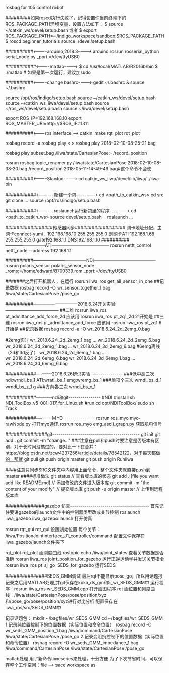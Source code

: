 rosbag for 105 control robot

#########如果roscd执行失败了，记得设置你当前终端下的ROS_PACKAGE_PATH环境变量，设置方法如下：
$ source ~/catkin_ws/devel/setup.bash 或者
$ export ROS_PACKAGE_PATH=~/indigo_workspace/sandbox:$ROS_PACKAGE_PATH
$ roscd beginner_tutorials
source ./devel/setup.bash

##########<----arduino,2018.3---->
arduino
rosrun rosserial_python serial_node.py _port:=/dev/ttyUSB0

###########<----matlab---->
$ cd /usr/local/MATLAB/R2016b/bin
$ ./matlab # 如果是第一次运行，建议加sudo

##########<----change bashrc---->
gedit ~/.bashrc &
source ~/.bashrc

source /opt/ros/indigo/setup.bash
source ~/catkin_ws/devel/setup.bash
source ~/catkin_ws_iiwa/devel/setup.bash
source ~/ros_ws/devel/setup.bash
source ~/iiwa/devel/setup.bash

export ROS_IP=192.168.168.10
export ROS_MASTER_URI=http://$ROS_IP:11311

##########<---ros interface -->
catkin_make
rqt_plot rqt_plot

rosbag record -a
rosbag play <  >    rosbag play 2018-02-10-08-25-21.bag

rosbag play subset.bag /iiwa/state/CartesianPose:=/record_position

rosrun rosbag topic_renamer.py /iiwa/state/CartesianPose 2018-02-10-08-38-20.bag /record_position 2018-05-11-14-49-49.bag#这个命令不会使

##########<----Stanfod---->
cd catkin_ws_iiwa/devel/lib/iiwa/
./iiwa-bin


###########<------新建一个包-------->
cd <path_to_catkin_ws>
cd src
git clone ...
source /opt/ros/indigo/setup.bash

###########<------roslaunch运行新包里的程序------->
 cd <path_to_catkin_ws>
 source devel/setup.bash
　roslaunch ...



#################传感器同步##################
网卡地址分配，主网卡connect-yumi，192.168.168.10 255.255.255.0
副网卡ATI 192.168.1.68 255.255.255.0 gate192.168.1.1 DNS192.168.1.10
##########—————————ATI—————————————
 rosrun netft_control netft_node --address 192.168.1.1

##########————————————NDI——————————————
rosrun polaris_sensor polaris_sensor_node _roms:=/home/edward/8700339.rom _port:=/dev/ttyUSB0

#######之后打开机器人，在运行
rosrun iiwa_ros get_all_sensor_in_one
##记录数据
rosbag record -O wr_sensor_together_1.bag /iiwa/state/CartesianPose /pose_go







##########——————————2018.6.24开关实验————————————
##二维
rosrun iiwa_ros pt_admittance_add_force_2d 
应该用
 rosrun iiwa_ros pt_zq1_2d
21开始是
##三维
rosrun iiwa_ros pt_admittance_add_force
应该用
 rosrun iiwa_ros pt_zq1
6开始是
##记录数据
 rosbag record -a -O wr_2018.6.24_2d_2emg_0.bag


#2emg实时
wr_2018.6.24_2d_2emg_1.bag
...
wr_2018.6.24_2d_2emg_6.bag
wr_2018.6.24_3d_2emg_1.bag
...
wr_2018.6.24_3d_2emg_6.bag
#6emg离线（2d和3d反了）
wr_2018.6.24_2d_6emg_1.bag
...
wr_2018.6.24_2d_6emg_6.bag
wr_2018.6.24_3d_6emg_1.bag
...
wr_2018.6.24_3d_6emg_6.bag

###########--------2018.6.26辨识实验----------------
###低中高三次
ndi:wrndi_bs_1  ATI:wrati_bs_1   emg:wremg_bs_1
###单项个三次
wrndi_bs_d_1
wrndi_bs_z_1
g
###方向各三次
wrndi_bs_x_1

###########--------ndi和git----------------
#NDI
#install
sh NDI_ToolBox_v5-001-017_for_Linux.sh
#run
cd opt/NDIToolBox/
sudo sh Track

###########--------MYO----------------
 rosrun ros_myo myo-rawNode.py    打开myo通讯
 rosrun ros_myo emg_ascii_graph.py   获取肌电信号


###############git-------------------------------------------
git init
git add .
git commit -m "change..."
###注意在pull和push时要注意是否版本有区别，对于长时间没搞过的，要对比一下在合并：https://blog.csdn.net/zcw4237256/article/details/78542122，对于每天都做的，那就
git pull
git push origin master
git push origin Runiiwa

####注意只同步SRC文件夹中内容用上面命令，整个文件夹就直接push到master
####标准做法
git status // 查看版本库的状态
git add .|[file you want add like README.md] // 添加修改的文件进入版本库
git commit -m "the content of your modify" // 提交版本库
git push -u origin master // 上传到远程版本库




##############gazebo 仿真---------------------------------------
首先记住要讲gazebo的launch文件中的控制器类型改成关节控制
 roslaunch iiwa_gazebo iiwa_gazebo.launch 打开仿真

  rosrun rqt_gui rqt_gui  设置初始位置 每个关节：
/iiwa/PositionJointInterface_J1_controller/command
配置文件保存在iiwa_gazebo/launch文件夹下

  rqt_plot rqt_plot   画刚度曲线
rostopic echo /iiwa/joint_states 查看关节数据是否准确
rosrun iiwa_ros joint_position_for_gazebo 运行正逆运动学并发送关节指令
rosrun iiwa_ros pt_sj_go_SEDS_for_gazebo 运行SEDS

###############SEDS_GMM调试    最后rqt不能显示pose_go，所以用话题报记录之后用MATLAB处理,并git保存在kuka_ds_gm和5_wr_SEDS_GMM中
运行程序：rosrun iiwa_ros wr_SEDS_GMM.cpp
打开画图程序 rqt
画位置和刚度曲线：/iiwa/state/CartesianPose/pose/position/xyz和/pose_go/pose/position/xyz进行对比分析
配置保存在iiwa_ros/src/SEDS_GMM中

记录话题包：
mkdir ~/bagfiles/wr_SEDS_GMM
cd ~/bagfiles/wr_SEDS_GMM
1.记录纯位置控制下的位置数据（实际位置和命令位置）
rosbag record -O wr_seds_GMM_position_1.bag /iiwa/command/CartesianPose /iiwa/state/CartesianPose /pose_go
2.记录变阻抗控制下的位置数据（实际位置和命令位置）
rosbag record -O wr_seds_GMM_impedance_1.bag /iiwa/command/CartesianPose /iiwa/state/CartesianPose /pose_go

matlab处理
用了新命令timeseries来处理，十分方便
为了下次节省时间，可以保存整个工作空间：file --> sace workspace as

